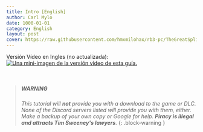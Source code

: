 ```yaml
---
title: Intro [English]
author: Carl Mylo
date: 1000-01-01
category: English
layout: post
cover: https://raw.githubusercontent.com/hmxmilohax/rb3-pc/TheGreatSplit/assets/images/banners/rb3dx.png
---
```


Versión Vídeo en Ingles (no actualizada):  
[![Una mini-imagen de la versión vídeo de esta guía.](https://raw.githubusercontent.com/hmxmilohax/rb3-pc/TheGreatSplit/assets/images/xtra/vidthumb.jpg)](https://www.youtube.com/watch?v=sramU-Xdhrs "How to play Rock Band 3 on PC (with RPCS3) - YouTube")

<br/>

> ##### WARNING
>
> _This tutorial will **not** provide you with a download to the game or DLC. None of the Discord servers listed will provide you with them, either. Make a backup of your own copy or Google for help. **Piracy is illegal and attracts Tim Sweeney's lawyers**._
{: .block-warning  }